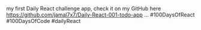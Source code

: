 my first Daily React challenge app, check it on my GitHub here https://github.com/jamal7x7/Daily-React-001-todo-app …
#100DaysOfReact #100DaysOfCode #dailyReact
